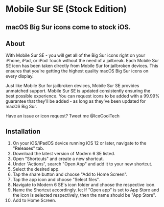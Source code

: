 # Mobile Sur SE (Stock Edition)
## macOS Big Sur icons come to stock iOS.

## About

With Mobile Sur SE - you will get all of the Big Sur icons right on your iPhone, iPad, or iPod Touch without the need of a jailbreak. Each Mobile Sur SE icon has been taken directly from Mobile Sur for jailbroken devices. This ensures that you're getting the highest quality macOS Big Sur icons on every display. 

Just like Mobile Sur for jailbroken devices, Mobile Sur SE provides unmatched support. Mobile Sur SE is updated consistently ensuring the best possible experience. You can request icons to be added with a 99.99% guarantee that they'll be added - as long as they've been updated for macOS Big Sur. 

Have an issue or icon request? Tweet me @IceCoolTech


## Installation

1) On your iOS/iPadOS device running iOS 12 or later, navigate to the "Releases" tab.
2) Download the latest version of Modern 6 SE listed.
3) Open "Shortcuts" and create a new shortcut.
4) Under "Actions", search "Open App" and add it to your new shortcut.
5) Select the desired app.
6) Tap the share button and choose "Add to Home Screen".
7) Tap the app icon and choose "Select files".
8) Navigate to Modern 6 SE's icon folder and choose the respective icon.
9) Name the Shortcut accordingly. Ie; If "Open app" is set to App Store and the icon is selected respectively, then the name should be "App Store".
10) Add to Home Screen.
